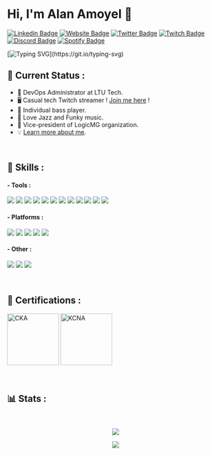 # Hi, I'm Alan Amoyel 👋
[![Linkedin Badge](https://img.shields.io/badge/-aamoyel-blue?style=flat&logo=Linkedin&logoColor=white&link=https://www.linkedin.com/in/alan-amoyel-82b86a15b/)](https://www.linkedin.com/in/alan-amoyel-82b86a15b/)
[![Website Badge](https://img.shields.io/badge/-amoyel.fr-800000?style=flat&logo=Google-Chrome&logoColor=white&link=https://jessicalim.me)](https://amoyel.fr)
[![Twitter Badge](https://img.shields.io/badge/-@AlanAmoyel-1ca0f1?style=flat&labelColor=1ca0f1&logo=twitter&logoColor=white&link=https://twitter.com/_jesslim)](https://twitter.com/AlanAmoyel)
[![Twitch Badge](https://img.shields.io/badge/-Alesio_AA-purple?style=flat&logo=twitch&logoColor=white&link=https://www.twitch.tv/alesio_aa)](https://www.twitch.tv/alesio_aa)
[![Discord Badge](https://img.shields.io/badge/-Alesio7681-7289DA?style=flat&logo=discord&logoColor=white)]()
[![Spotify Badge](https://img.shields.io/badge/-AlanAmoyel-1DB954?style=flat&logo=spotify&logoColor=white)](https://open.spotify.com/user/21jgklbc66jx456qo7xpymrva)

[![Typing SVG](https://readme-typing-svg.herokuapp.com?font=comfortaa&color=016EEA&size=24&width=500&lines=French+DevOps+Administrator;Open-Source+and+CNCF+enthusiast;I+use+Arch+BTW;Nice+to+meet+you...)](https://git.io/typing-svg)

## 📡 Current Status :
- 💼 DevOps Administrator at LTU Tech.
- 🖥️ Casual tech Twitch streamer ! [Join me here](https://www.twitch.tv/alesio_aa) !
- 🎸 Individual bass player.
- 🎵 Love Jazz and Funky music.
- 🎲 Vice-president of LogicMG organization.
- 💡 [Learn more about me](https://about.amoyel.fr).

<div align="center">
  <a href="https://open.spotify.com/user/21jgklbc66jx456qo7xpymrva">
    <img src="https://aamoyel.vercel.app/api/now-playing" alt="">
  </a>
</div>

</br>


## 🚀 Skills :

#### - Tools :
<p align=left>
<img src="https://img.shields.io/badge/Terraform-7B42BC?style=for-the-badge&logo=terraform&logoColor=white">
<img src="https://img.shields.io/badge/Docker-2496ED?style=for-the-badge&logo=docker&logoColor=white">
<img src="https://img.shields.io/badge/Nginx-009639?style=for-the-badge&logo=nginx&logoColor=white">
<img src="https://img.shields.io/badge/Ansible-000000?style=for-the-badge&logo=Ansible&logoColor=white">
<img src="https://img.shields.io/badge/Prometheus-E6522C?style=for-the-badge&logo=prometheus&logoColor=white">
<img src="https://img.shields.io/badge/Istio-516BAA?style=for-the-badge&logo=istio&logoColor=white">
<img src="https://img.shields.io/badge/Vault-FFFFFF?style=for-the-badge&logo=vault&logoColor=black">
<img src="https://img.shields.io/badge/Harbor-00364d?style=for-the-badge&logo=harbor&logoColor=white">
<img src="https://img.shields.io/badge/Grafana-f17028?style=for-the-badge&logo=grafana&logoColor=white">
<img src="https://img.shields.io/badge/ArgoCD-f37430?style=for-the-badge&logo=argocd&logoColor=white">
<img src="https://img.shields.io/badge/HAProxy-243d5a?style=for-the-badge&logo=haproxy&logoColor=white">
<img src="https://img.shields.io/badge/Traefik-2299b7?style=for-the-badge&logo=go&logoColor=white">
</p>

#### - Platforms :
<p align=left>
<img src="https://img.shields.io/badge/Kubernetes-326DE6?style=for-the-badge&logo=kubernetes&logoColor=white">
<img src="https://img.shields.io/badge/Rancher-2453ff?style=for-the-badge&logo=rancher&logoColor=white">
<img src="https://img.shields.io/badge/GitLab-330F63?style=for-the-badge&logo=gitlab&logoColor=white">
<img src="https://img.shields.io/badge/Keycloak-494949?style=for-the-badge&logo=openid&logoColor=white">
<img src="https://img.shields.io/badge/Proxmox-000000?style=for-the-badge&logo=proxmox&logoColor=white">
</p>

#### - Other :
<p align=left>
<img src="https://img.shields.io/badge/Go-00ADD8?style=for-the-badge&logo=go&logoColor=white">
<img src="https://img.shields.io/badge/Linux-ffffff?style=for-the-badge&logo=linux&logoColor=black">
<img src="https://img.shields.io/badge/OPNsense-8d8f92?style=for-the-badge&logo=opnsense&logoColor=white">
</p>

</br>

## 📜 Certifications :
<a href="https://www.credly.com/badges/a52342da-84d7-4fe9-ad83-db31c61c0add/public_url"><img width="120px" src="https://lh3.googleusercontent.com/eyP_lHE1sGGFZgZ2UYyMnF5aPg2qoIgNtHXHDxgh_SYSQz4CRsAjKwFBVcZcm5lC3Xtv8Et4vIjPXWyCH_zuN_KRvBCmGJWO8RdTpGNM4mdcj5AyoXJkg0rssxA-6otZEHjZ7kOr" alt="CKA"></a>
<a href="https://www.credly.com/badges/c3533029-3003-4306-8349-01880339c71a/public_url"><img width="120px" src="https://www.ambient-it.net/wp-content/uploads/2022/04/logo-formation-kcna.png" alt="KCNA"></a>


</br>

## 📊 Stats :
</br>
<div align="center">

[![](https://github-readme-stats.vercel.app/api?username=aamoyel&show_icons=true&theme=tokyonight&hide_border=true&locale=en)](https://github.com/aamoyel)

</div>
</div>

<p align="center">
  <img src="https://capsule-render.vercel.app/api?type=waving&color=gradient&height=60&section=footer"/>
</p>
